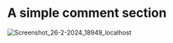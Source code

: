 # A simple comment section

![Screenshot_26-2-2024_18949_localhost](https://github.com/roji370/comment-section/assets/158475174/4d0c4c43-7fcb-4886-b1b8-96accaa39798)
